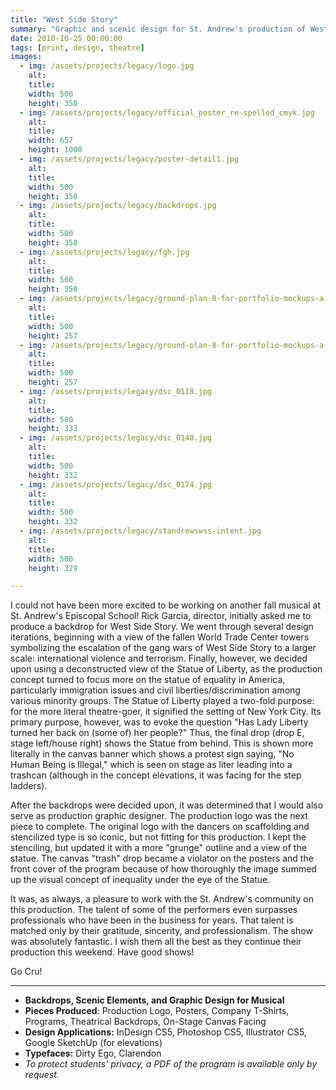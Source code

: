 ```yaml
---
title: "West Side Story"
summary: "Graphic and scenic design for St. Andrew's production of West Side Story."
date: 2010-10-25 00:00:00
tags: [print, design, theatre]
images:
  - img: /assets/projects/legacy/logo.jpg
    alt: 
    title: 
    width: 500
    height: 350
  - img: /assets/projects/legacy/official_poster_re-spelled_cmyk.jpg
    alt: 
    title: 
    width: 657
    height: 1000
  - img: /assets/projects/legacy/poster-detail1.jpg
    alt: 
    title: 
    width: 500
    height: 350
  - img: /assets/projects/legacy/backdrops.jpg
    alt: 
    title: 
    width: 500
    height: 350
  - img: /assets/projects/legacy/fgh.jpg
    alt: 
    title: 
    width: 500
    height: 350
  - img: /assets/projects/legacy/ground-plan-8-for-portfolio-mockups-a-draft-5-masters-view-1.jpg
    alt: 
    title: 
    width: 500
    height: 257
  - img: /assets/projects/legacy/ground-plan-8-for-portfolio-mockups-a-draft-5-masters-view-2.jpg
    alt: 
    title: 
    width: 500
    height: 257
  - img: /assets/projects/legacy/dsc_0118.jpg
    alt: 
    title: 
    width: 500
    height: 333
  - img: /assets/projects/legacy/dsc_0140.jpg
    alt: 
    title: 
    width: 500
    height: 332
  - img: /assets/projects/legacy/dsc_0174.jpg
    alt: 
    title: 
    width: 500
    height: 332
  - img: /assets/projects/legacy/standrewswss-intent.jpg
    alt: 
    title: 
    width: 500
    height: 329

---
```


<p>I could not have been more excited to be working on another fall musical at St. Andrew's Episcopal School! Rick Garcia, director, initially asked me to produce a backdrop for West Side Story. We went through several design iterations, beginning with a view of the fallen World Trade Center towers symbolizing the escalation of the gang wars of West Side Story to a larger scale: international violence and terrorism. Finally, however, we decided upon using a deconstructed view of the Statue of Liberty, as the production concept turned to focus more on the statue of equality in America, particularly immigration issues and civil liberties/discrimination among various minority groups. The Statue of Liberty played a two-fold purpose: for the more literal theatre-goer, it signified the setting of New York City. Its primary purpose, however, was to evoke the question "Has Lady Liberty turned her back on (some of) her people?" Thus, the final drop (drop E, stage left/house right) shows the Statue from behind. This is shown more literally in the canvas banner which shows a protest sign saying, "No Human Being is Illegal," which is seen on stage as liter leading into a trashcan (although in the concept elevations, it was facing for the step ladders).</p><p>After the backdrops were decided upon, it was determined that I would also serve as production graphic designer. The production logo was the next piece to complete. The original logo with the dancers on scaffolding and stencilized type is so iconic, but not fitting for this production. I kept the stenciling, but updated it with a more "grunge" outline and a view of the statue. The canvas "trash" drop became a violator on the posters and the front cover of the program because of how thoroughly the image summed up the visual concept of inequality under the eye of the Statue.</p><p>It was, as always, a pleasure to work with the St. Andrew's community on this production. The talent of some of the performers even surpasses professionals who have been in the business for years. That talent is matched only by their gratitude, sincerity, and professionalism. The show was absolutely fantastic. I wish them all the best as they continue their production this weekend. Have good shows!</p><p>Go Cru!</p>

---

*   **Backdrops, Scenic Elements, and Graphic Design for Musical**
*   **Pieces Produced**: Production Logo, Posters, Company T-Shirts, Programs, Theatrical Backdrops, On-Stage Canvas Facing
*   **Design Applications:** InDesign CS5, Photoshop CS5, Illustrator CS5, Google SketchUp (for elevations)
*   **Typefaces:** Dirty Ego, Clarendon
*   _To protect students' privacy, a PDF of the program is available only by request._

